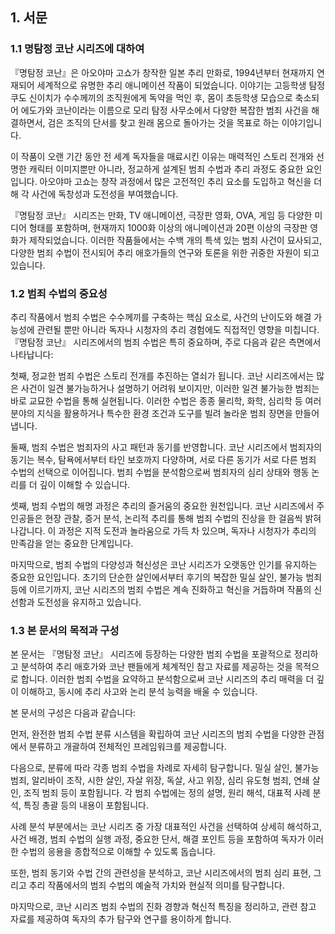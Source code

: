 ## 1. 서문

### 1.1 명탐정 코난 시리즈에 대하여

『명탐정 코난』은 아오야마 고쇼가 창작한 일본 추리 만화로, 1994년부터 현재까지 연재되어 세계적으로 유명한 추리 애니메이션 작품이 되었습니다. 이야기는 고등학생 탐정 쿠도 신이치가 수수께끼의 조직원에게 독약을 먹인 후, 몸이 초등학생 모습으로 축소되어 에도가와 코난이라는 이름으로 모리 탐정 사무소에서 다양한 복잡한 범죄 사건을 해결하면서, 검은 조직의 단서를 찾고 원래 몸으로 돌아가는 것을 목표로 하는 이야기입니다.

이 작품이 오랜 기간 동안 전 세계 독자들을 매료시킨 이유는 매력적인 스토리 전개와 선명한 캐릭터 이미지뿐만 아니라, 정교하게 설계된 범죄 수법과 추리 과정도 중요한 요인입니다. 아오야마 고쇼는 창작 과정에서 많은 고전적인 추리 요소를 도입하고 혁신을 더해 각 사건에 독창성과 도전성을 부여했습니다.

『명탐정 코난』 시리즈는 만화, TV 애니메이션, 극장판 영화, OVA, 게임 등 다양한 미디어 형태를 포함하며, 현재까지 1000화 이상의 애니메이션과 20편 이상의 극장판 영화가 제작되었습니다. 이러한 작품들에서는 수백 개의 특색 있는 범죄 사건이 묘사되고, 다양한 범죄 수법이 전시되어 추리 애호가들의 연구와 토론을 위한 귀중한 자원이 되고 있습니다.

### 1.2 범죄 수법의 중요성

추리 작품에서 범죄 수법은 수수께끼를 구축하는 핵심 요소로, 사건의 난이도와 해결 가능성에 관련될 뿐만 아니라 독자나 시청자의 추리 경험에도 직접적인 영향을 미칩니다. 『명탐정 코난』 시리즈에서의 범죄 수법은 특히 중요하며, 주로 다음과 같은 측면에서 나타납니다:

첫째, 정교한 범죄 수법은 스토리 전개를 추진하는 열쇠가 됩니다. 코난 시리즈에서는 많은 사건이 일견 불가능하거나 설명하기 어려워 보이지만, 이러한 일견 불가능한 범죄는 바로 교묘한 수법을 통해 실현됩니다. 이러한 수법은 종종 물리학, 화학, 심리학 등 여러 분야의 지식을 활용하거나 특수한 환경 조건과 도구를 빌려 놀라운 범죄 장면을 만들어냅니다.

둘째, 범죄 수법은 범죄자의 사고 패턴과 동기를 반영합니다. 코난 시리즈에서 범죄자의 동기는 복수, 탐욕에서부터 타인 보호까지 다양하며, 서로 다른 동기가 서로 다른 범죄 수법의 선택으로 이어집니다. 범죄 수법을 분석함으로써 범죄자의 심리 상태와 행동 논리를 더 깊이 이해할 수 있습니다.

셋째, 범죄 수법의 해명 과정은 추리의 즐거움의 중요한 원천입니다. 코난 시리즈에서 주인공들은 현장 관찰, 증거 분석, 논리적 추리를 통해 범죄 수법의 진상을 한 걸음씩 밝혀나갑니다. 이 과정은 지적 도전과 놀라움으로 가득 차 있으며, 독자나 시청자가 추리의 만족감을 얻는 중요한 단계입니다.

마지막으로, 범죄 수법의 다양성과 혁신성은 코난 시리즈가 오랫동안 인기를 유지하는 중요한 요인입니다. 초기의 단순한 살인에서부터 후기의 복잡한 밀실 살인, 불가능 범죄 등에 이르기까지, 코난 시리즈의 범죄 수법은 계속 진화하고 혁신을 거듭하며 작품의 신선함과 도전성을 유지하고 있습니다.

### 1.3 본 문서의 목적과 구성

본 문서는 『명탐정 코난』 시리즈에 등장하는 다양한 범죄 수법을 포괄적으로 정리하고 분석하여 추리 애호가와 코난 팬들에게 체계적인 참고 자료를 제공하는 것을 목적으로 합니다. 이러한 범죄 수법을 요약하고 분석함으로써 코난 시리즈의 추리 매력을 더 깊이 이해하고, 동시에 추리 사고와 논리 분석 능력을 배울 수 있습니다.

본 문서의 구성은 다음과 같습니다:

먼저, 완전한 범죄 수법 분류 시스템을 확립하여 코난 시리즈의 범죄 수법을 다양한 관점에서 분류하고 개괄하여 전체적인 프레임워크를 제공합니다.

다음으로, 분류에 따라 각종 범죄 수법을 차례로 자세히 탐구합니다. 밀실 살인, 불가능 범죄, 알리바이 조작, 시한 살인, 자살 위장, 독살, 사고 위장, 심리 유도형 범죄, 연쇄 살인, 조직 범죄 등이 포함됩니다. 각 범죄 수법에는 정의 설명, 원리 해석, 대표적 사례 분석, 특징 총괄 등의 내용이 포함됩니다.

사례 분석 부분에서는 코난 시리즈 중 가장 대표적인 사건을 선택하여 상세히 해석하고, 사건 배경, 범죄 수법의 실행 과정, 중요한 단서, 해결 포인트 등을 포함하여 독자가 이러한 수법의 응용을 종합적으로 이해할 수 있도록 돕습니다.

또한, 범죄 동기와 수법 간의 관련성을 분석하고, 코난 시리즈에서의 범죄 심리 표현, 그리고 추리 작품에서의 범죄 수법의 예술적 가치와 현실적 의미를 탐구합니다.

마지막으로, 코난 시리즈 범죄 수법의 진화 경향과 혁신적 특징을 정리하고, 관련 참고 자료를 제공하여 독자의 추가 탐구와 연구를 용이하게 합니다.
